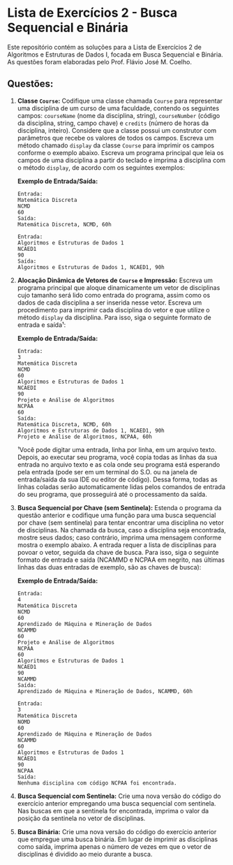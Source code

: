 # Lista de Exercícios 2 - Busca Sequencial e Binária

Este repositório contém as soluções para a Lista de Exercícios 2 de Algoritmos e Estruturas de Dados I, focada em Busca Sequencial e Binária. As questões foram elaboradas pelo Prof. Flávio José M. Coelho.

## Questões:

1.  **Classe `Course`:**
    Codifique uma classe chamada `Course` para representar uma disciplina de um curso de uma faculdade, contendo os seguintes campos: `courseName` (nome da disciplina, string), `courseNumber` (código da disciplina, string, campo chave) e `credits` (número de horas da disciplina, inteiro). Considere que a classe possui um construtor com parâmetros que recebe os valores de todos os campos. Escreva um método chamado `display` da classe `Course` para imprimir os campos conforme o exemplo abaixo. Escreva um programa principal que leia os campos de uma disciplina a partir do teclado e imprima a disciplina com o método `display`, de acordo com os seguintes exemplos:

    **Exemplo de Entrada/Saída:**
    ```
    Entrada:
    Matemática Discreta
    NCMD
    60
    Saída:
    Matemática Discreta, NCMD, 60h

    Entrada:
    Algoritmos e Estruturas de Dados 1
    NCAED1
    90
    Saída:
    Algoritmos e Estruturas de Dados 1, NCAED1, 90h
    ```

2.  **Alocação Dinâmica de Vetores de `Course` e Impressão:**
    Escreva um programa principal que aloque dinamicamente um vetor de disciplinas cujo tamanho será lido como entrada do programa, assim como os dados de cada disciplina a ser inserida nesse vetor. Escreva um procedimento para imprimir cada disciplina do vetor e que utilize o método `display` da disciplina. Para isso, siga o seguinte formato de entrada e saída¹:

    **Exemplo de Entrada/Saída:**
    ```
    Entrada:
    3
    Matemática Discreta
    NCMD
    60
    Algoritmos e Estruturas de Dados 1
    NCAEDI
    90
    Projeto e Análise de Algoritmos
    NCPAA
    60
    Saída:
    Matemática Discreta, NCMD, 60h
    Algoritmos e Estruturas de Dados 1, NCAED1, 90h
    Projeto e Análise de Algoritmos, NCPAA, 60h
    ```
    ¹Você pode digitar uma entrada, linha por linha, em um arquivo texto. Depois, ao executar seu programa, você copia todas as linhas da sua entrada no arquivo texto e as cola onde seu programa está esperando pela entrada (pode ser em um terminal do S.O. ou na janela de entrada/saída da sua IDE ou editor de código). Dessa forma, todas as linhas coladas serão automaticamente lidas pelos comandos de entrada do seu programa, que prosseguirá até o processamento da saída.

3.  **Busca Sequencial por Chave (sem Sentinela):**
    Estenda o programa da questão anterior e codifique uma função para uma busca sequencial por chave (sem sentinela) para tentar encontrar uma disciplina no vetor de disciplinas. Na chamada da busca, caso a disciplina seja encontrada, mostre seus dados; caso contrário, imprima uma mensagem conforme mostra o exemplo abaixo. A entrada requer a lista de disciplinas para povoar o vetor, seguida da chave de busca. Para isso, siga o seguinte formato de entrada e saída (NCAMMD e NCPAA em negrito, nas últimas linhas das duas entradas de exemplo, são as chaves de busca):

    **Exemplo de Entrada/Saída:**
    ```
    Entrada:
    4
    Matemática Discreta
    NCMD
    60
    Aprendizado de Máquina e Mineração de Dados
    NCAMMD
    60
    Projeto e Análise de Algoritmos
    NCPAA
    60
    Algoritmos e Estruturas de Dados 1
    NCAED1
    90
    NCAMMD
    Saída:
    Aprendizado de Máquina e Mineração de Dados, NCAMMD, 60h

    Entrada:
    3
    Matemática Discreta
    NOMD
    60
    Aprendizado de Máquina e Mineração de Dados
    NCAMMD
    60
    Algoritmos e Estruturas de Dados 1
    NCAED1
    90
    NCPAA
    Saída:
    Nenhuma disciplina com código NCPAA foi encontrada.
    ```

4.  **Busca Sequencial com Sentinela:**
    Crie uma nova versão do código do exercício anterior empregando uma busca sequencial com sentinela. Nas buscas em que a sentinela for encontrada, imprima o valor da posição da sentinela no vetor de disciplinas.

5.  **Busca Binária:**
    Crie uma nova versão do código do exercício anterior que empregue uma busca binária. Em lugar de imprimir as disciplinas como saída, imprima apenas o número de vezes em que o vetor de disciplinas é dividido ao meio durante a busca.

